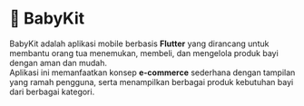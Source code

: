 # 👶 BabyKit

BabyKit adalah aplikasi mobile berbasis **Flutter** yang dirancang untuk membantu orang tua menemukan, membeli, dan mengelola produk bayi dengan aman dan mudah.  
Aplikasi ini memanfaatkan konsep **e-commerce** sederhana dengan tampilan yang ramah pengguna, serta menampilkan berbagai produk kebutuhan bayi dari berbagai kategori. 

